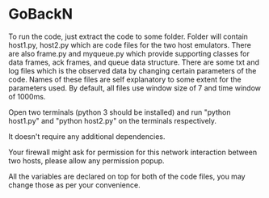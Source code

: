 # GoBackN

To run the code, just extract the code to some folder. Folder will contain host1.py, host2.py which are code files for the two host emulators. There are also frame.py and myqueue.py which provide supporting classes for data frames, ack frames, and queue data structure.
There are some txt and log files which is the observed data by changing certain parameters of the code. Names of these files are self explanatory to some extent for the parameters used. By default, all files use window size of 7 and time window of 1000ms.

Open two terminals (python 3 should be installed) and run "python host1.py" and "python host2.py" on the terminals respectively.

It doesn't require any additional dependencies.

Your firewall might ask for permission for this network interaction between two hosts, please allow any permission popup.

All the variables are declared on top for both of the code files, you may change those as per your convenience.
